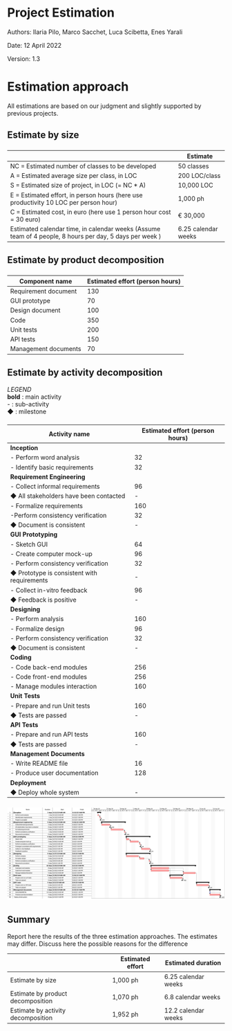 # Project Estimation
Authors: Ilaria Pilo, Marco Sacchet, Luca Scibetta, Enes Yarali

Date: 12 April 2022

Version: 1.3


# Estimation approach
All estimations are based on our judgment and slightly supported by previous projects.

## Estimate by size
### 
|             | Estimate                        |             
| ----------- | ------------------------------- |  
| NC =  Estimated number of classes to be developed   |       50 classes                     |             
|  A = Estimated average size per class, in LOC       |         200 LOC/class                  | 
| S = Estimated size of project, in LOC (= NC * A) | 10,000 LOC|
| E = Estimated effort, in person hours (here use productivity 10 LOC per person hour)  |             1,000 ph                         |   
| C = Estimated cost, in euro (here use 1 person hour cost = 30 euro) | € 30,000| 
| Estimated calendar time, in calendar weeks (Assume team of 4 people, 8 hours per day, 5 days per week ) |     6.25 calendar weeks               |               

## Estimate by product decomposition
### 
|         Component name    | Estimated effort (person hours)   |             
| ----------- | ------------------------------- | 
|Requirement document    | 130 |
| GUI prototype | 70 |
|Design document | 100 |
|Code |350 |
| Unit tests |200 |
| API tests |150 |
| Management documents  |70 |



## Estimate by activity decomposition

*LEGEND*  
**bold** : main activity  
\- : sub-activity  
◆ : milestone
### 
|         Activity name    | Estimated effort (person hours)   |             
| ----------- | ------------------------------- | 
| **Inception** ||
| - Perform word analysis | 32 |
| - Identify basic requirements | 32 |
| **Requirement Engineering** ||
| - Collect informal requirements | 96 |
| ◆ All stakeholders have been contacted | - |
| - Formalize requirements | 160 |
|  -Perform consistency verification | 32 |
| ◆ Document is consistent | - |
| **GUI Prototyping** ||
| - Sketch GUI | 64 |
| - Create computer mock-up | 96 |
| - Perform consistency verification | 32 |
| ◆ Prototype is consistent with requirements | - |
| - Collect in-vitro feedback | 96 |
| ◆ Feedback is positive | - |
| **Designing** ||
| - Perform analysis | 160 |
| - Formalize design | 96 |
| - Perform consistency verification | 32 |
| ◆ Document is consistent | - |
| **Coding** ||
| - Code back-end modules | 256 |
| - Code front-end modules | 256 |
| - Manage modules interaction | 160 |
| **Unit Tests** ||
| - Prepare and run Unit tests | 160 |
| ◆ Tests are passed | - |
| **API Tests** ||
| - Prepare and run API tests | 160 |
| ◆ Tests are passed | - |
| **Management Documents** ||
| - Write README file | 16 |
| - Produce user documentation | 128 |
| **Deployment** ||
| ◆ Deploy whole system | - |

###
![Gantt activity diagram](gantt_diagram.jpg "Gantt activity diagram")

## Summary

Report here the results of the three estimation approaches. The  estimates may differ. Discuss here the possible reasons for the difference

|             | Estimated effort                        |   Estimated duration |          
| ----------- | ------------------------------- | ---------------|
| Estimate by size |1,000 ph| 6.25 calendar weeks |
| Estimate by product decomposition | 1,070 ph | 6.8 calendar weeks |
| Estimate by activity decomposition |1,952 ph| 12.2 calendar weeks |





